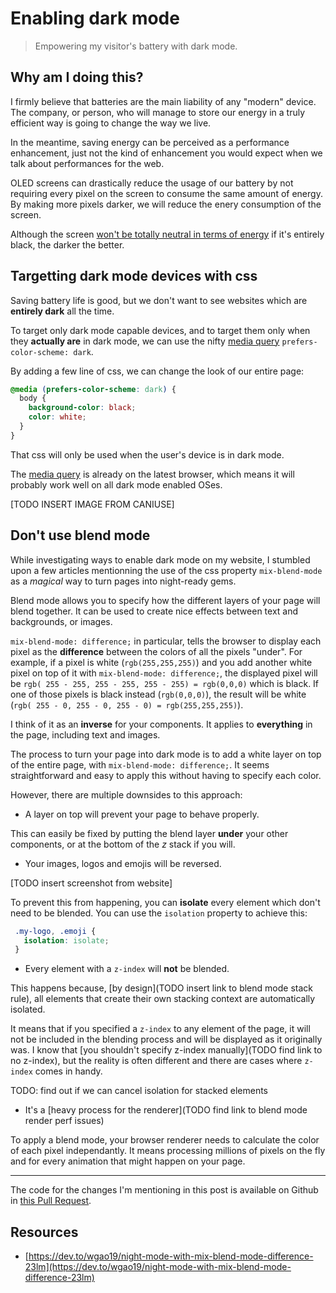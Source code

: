 # Enabling dark mode

> Empowering my visitor's battery with dark mode.

## Why am I doing this?

I firmly believe that batteries are the main liability of any "modern" device. The company, or person, who will manage to store our energy in a truly efficient way is going to change the way we live.

In the meantime, saving energy can be perceived as a performance enhancement, just not the kind of enhancement you would expect when we talk about performances for the web.

OLED screens can drastically reduce the usage of our battery by not requiring every pixel on the screen to consume the same amount of energy. By making more pixels darker, we will reduce the enery consumption of the screen. 

Although the screen [won't be totally neutral in terms of energy](https://www.oled-info.com/google-details-oled-power-consumption-shows-how-androids-dark-mode-can-help-extend-your-battery-life) if it's entirely black, the darker the better.

## Targetting dark mode devices with css

Saving battery life is good, but we don't want to see websites which are **entirely dark** all the time.
 
To target only dark mode capable devices, and to target them only when they **actually are** in dark mode, we can use the nifty [media query](https://developer.mozilla.org/en-US/docs/Web/CSS/@media/prefers-color-scheme) `prefers-color-scheme: dark`.
 
By adding a few line of css, we can change the look of our entire page:
 
```css
@media (prefers-color-scheme: dark) {
  body {
    background-color: black;
    color: white;
  }
}
```
 
That css will only be used when the user's device is in dark mode.
 
The [media query](https://developer.mozilla.org/en-US/docs/Web/CSS/@media/prefers-color-scheme) is already on the latest browser, which means it will probably work well on all dark mode enabled OSes.

[TODO INSERT IMAGE FROM CANIUSE]

## Don't use blend mode

While investigating ways to enable dark mode on my website, I stumbled upon a few articles mentionning the use of the css property `mix-blend-mode` as a *magical* way to turn pages into night-ready gems.

Blend mode allows you to specify how the different layers of your page will blend together. It can be used to create nice effects between text and backgrounds, or images.

`mix-blend-mode: difference;` in particular, tells the browser to display each pixel as the **difference** between the colors of all the pixels "under". 
For example, if a pixel is white (`rgb(255,255,255)`) and you add another white pixel on top of it with `mix-blend-mode: difference;`, the displayed pixel will be `rgb( 255 - 255, 255 - 255, 255 - 255) = rgb(0,0,0)` which is black. If one of those pixels is black instead (`rgb(0,0,0)`), the result will be white (`rgb( 255 - 0, 255 - 0, 255 - 0) = rgb(255,255,255)`).

I think of it as an **inverse** for your components. It applies to **everything** in the page, including text and images.

The process to turn your page into dark mode is to add a white layer on top of the entire page, with `mix-blend-mode: difference;`. It seems straightforward and easy to apply this without having to specify each color. 

However, there are multiple downsides to this approach:

 - A layer on top will prevent your page to behave properly.
 
 This can easily be fixed by putting the blend layer **under** your other components, or at the bottom of the *z* stack if you will.
 
 - Your images, logos and emojis will be reversed.

[TODO insert screenshot from website]

To prevent this from happening, you can **isolate** every element which don't need to be blended. You can use the `isolation` property to achieve this:

```css
 .my-logo, .emoji {
   isolation: isolate; 
 }
```

- Every element with a `z-index` will **not** be blended.

This happens because, [by design](TODO insert link to blend mode stack rule), all elements that create their own stacking context are automatically isolated.

It means that if you specified a `z-index` to any element of the page, it will not be included in the blending process and will be displayed as it originally was. I know that [you shouldn't specify z-index manually](TODO find link to no z-index), but the reality is often different and there are cases where `z-index` comes in handy.
 
TODO: find out if we can cancel isolation for stacked elements

- It's a [heavy process for the renderer](TODO find link to blend mode render perf issues)

To apply a blend mode, your browser renderer needs to calculate the color of each pixel independantly. It means processing millions of pixels on the fly and for every animation that might happen on your page.

---

The code for the changes I'm mentioning in this post is available on Github in [this Pull Request](https://github.com/benoitzohar/benoitzohar.com/pull/4).

## Resources

- [https://dev.to/wgao19/night-mode-with-mix-blend-mode-difference-23lm](https://dev.to/wgao19/night-mode-with-mix-blend-mode-difference-23lm)
